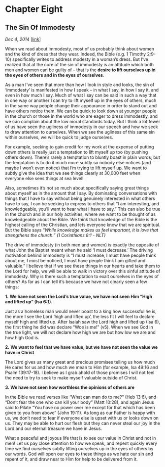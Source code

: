 # Chapter Eight
## The Sin Of Immodesty
*Dec 4, 2014*
[[link](https://nccf.church/Blog.aspx?BlogID=24)] 

When we read about immodesty, most of us probably think about women and the kind of dress that they wear. Indeed, the Bible (e.g. 1 Timothy 2:9-10) specifically writes to address modesty in a woman’s dress. But I’ve realized that at the core of the sin of immodesty is an attitude which both men and women can be guilty of – that is the **desire to lift ourselves up in the eyes of others and in the eyes of ourselves**.

As a man I’ve seen that more than how I look in style and looks, the sin of ‘immodesty’ is manifested in how I speak – in what I say, in how I say it, and even in how much I say. Much of what I say can be said in such a way that in one way or another I can try to lift myself up in the eyes of others, much in the same way people change their appearance in order to stand out and have others notice them. We can be quick to look down at younger people in the church or those in the world who are eager to dress immodestly, and we can complain about the low moral standards today. But I think a lot fewer of us have seen the ugliness of immodesty in our speech and how we seek to draw attention to ourselves. When we see the ugliness of this same sin within ourselves, we will be quick to judge ourselves.

For example, seeking to gain credit for my work at the expense of putting down others is really just a temptation to lift myself up too (by pushing others down). There’s rarely a temptation to bluntly boast in plain words, but the temptation is to do it much more subtly so nobody else notices (and maybe I won’t even notice) that I’m trying to lift myself up. We want to subtly give the idea that we see things clearly at 30,000 feet when everyone else sees things at sea level!

Also, sometimes it’s not so much about specifically saying great things about myself as in the amount that I say. By dominating conversations with things that I have to say without being genuinely interested in what others have to say, I can be seeking to express to others that “I am interesting, and knowledgeable, you’ll want to hear what I have to say.” This can also be true in the church and in our holy activities, where we want to be thought of as knowledgeable about the Bible. We think that knowledge of the Bible is the highest calling of the Christian, and lets everyone know that we are spiritual. But the Bible says *“While knowledge makes us feel important, it is love that strengthens the church.” (1 Corinthians 8:1 - NLT)*

The drive of immodesty (in both men and women) is exactly the opposite of what John the Baptist meant when he said ‘I must decrease.’ The driving motivation behind immodesty is “I must increase, I must have people think about me, I must be noticed, I must have people think I am gifted and valuable.” I believe that if we see these things in our hearts and take them to the Lord for help, we will be able to walk in victory over this sinful attitude of immodesty. Why is there such a temptation to exalt ourselves in the eyes of others? As far as I can tell it’s because we have not clearly seen a few things:

**1.** **We have not seen the Lord’s true value, we have not seen Him “High and lifted up” (Isa 6:1).**

Just as a homeless man would never boast to a king how successful he is, the more I see the Lord ‘high and lifted up’, the less fit I will feel to declare myself high and lifted up. After Isaiah saw the Lord high and lifted up (Isa 6), the first thing he did was declare “Woe is me!” (v5). When we see God in the true light, we will not declare how high we are but how low we are and how high God is.

**2.** **We want to feel that we have value, but we have not seen the value we have in Christ**

The Lord gives us many great and precious promises telling us how much He cares for us and how much we mean to Him (for example, Isa 49:16 and Psalm 139:17-18). I believe as I grab ahold of those promises I will not feel the need to try to seek to make myself valuable outside of Christ.

**3.** **We have not seen how worthless the opinions of others are**

In the Bible we read verses like “What can man do to me?” (Heb 13:6), and “Don’t fear the one who can kill your body” (Matt 10:28), and again Jesus said to Pilate “You have no power over me except for that which has been given to you from above” (John 19:11). As long as our Father is happy with us, we don’t need to fear if everyone else is upset with us or looks down on us. They may be able to hurt our flesh but they can never steal our joy in the Lord and our eternal treasure we have in Jesus.

What a peaceful and joyous life that is to see our value in Christ and not in men! Let us pay close attention to how we speak, and repent quickly every time we find ourselves subtly lifting ourselves up in the eyes of others by our words. God will open our eyes to these things as we hate our sin and repent of it, and draw near to Him for help to be delivered from it.
